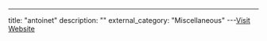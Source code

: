 ---
title: "antoinet"
description: ""
external_category: "Miscellaneous"
---[Visit Website](https://github.com/antoinet)

